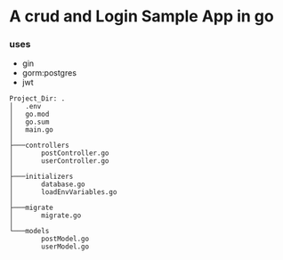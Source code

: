 # A crud and Login Sample App in go

### uses
- gin
- gorm:postgres
- jwt

```
Project_Dir: .
│   .env
│   go.mod
│   go.sum
│   main.go
│
├───controllers
│       postController.go
│       userController.go
│
├───initializers
│       database.go
│       loadEnvVariables.go
│
├───migrate
│       migrate.go
│
└───models
        postModel.go
        userModel.go
```